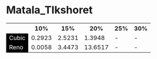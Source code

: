 # Matala_TIkshoret

<table id="t01">
  <tr>
      <th></th>
    <th>10%</th>
    <th>15%</th> 
    <th>20%</th>
    <th>25%</th> 
    <th>30%</th>
  </tr>
  <tr>
    <td style="background-color:black;color:white;">Cubic</td>
    <td>0.2923</td>
    <td>2.5231</td>
        <td>1.3948</td>
    <td>-</td>
    <td>-</td>

  </tr>
  <tr>
    <td style="background-color:black;color:white;">Reno</td>
    <td>0.0058</td>
    <td>3.4473</td>
    <td>13.6517</td>
    <td>-</td>
    <td>-</td>

  </tr>
